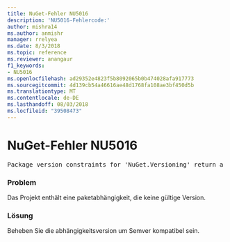```yaml
---
title: NuGet-Fehler NU5016
description: 'NU5016-Fehlercode:'
author: mishra14
ms.author: anmishr
manager: rrelyea
ms.date: 8/3/2018
ms.topic: reference
ms.reviewer: anangaur
f1_keywords:
- NU5016
ms.openlocfilehash: ad29352e4823f5b8092065b0b474028afa917773
ms.sourcegitcommit: 4d139cb54a46616ae48d1768fa108ae3bf450d5b
ms.translationtype: MT
ms.contentlocale: de-DE
ms.lasthandoff: 08/03/2018
ms.locfileid: "39508473"
---
```

# <a name="nuget-error-nu5016"></a>NuGet-Fehler NU5016
<pre>Package version constraints for 'NuGet.Versioning' return a version range that is empty.</pre>

### <a name="issue"></a>Problem

Das Projekt enthält eine paketabhängigkeit, die keine gültige Version.


### <a name="solution"></a>Lösung

Beheben Sie die abhängigkeitsversion um Semver kompatibel sein.

